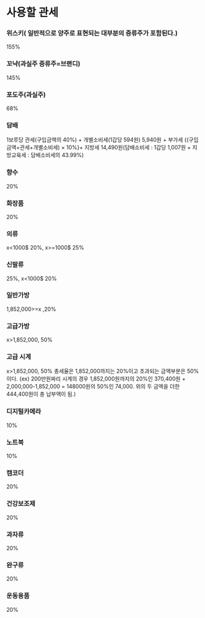 # 사용할 관세
### 위스키( 일반적으로 양주로 표현되는 대부분의 증류주가 포함된다.)
155%
### 꼬냑(과실주 증류주=브랜디)
145%
### 포도주(과실주)
68%
### 담배
1보루당 관세(구입금액의 40%) + 개별소비세(1갑당 594원) 5,940원 + 부가세 {(구입금액+관세+개별소비세) × 10%}+ 지방세 14,490원(담배소비세 : 1갑당 1,007원 + 지방교육세 : 담배소비세의 43.99%)
### 향수 
20%
### 화장품 
20%
### 의류  
x<1000$ 20%, x>=1000$ 25%
### 신발류  
25%, x<1000$ 20%
### 일반가방
1,852,000\>=x ,20% 
### 고급가방
x>1,852,000\, 50%
### 고급 시계
x>1,852,000\, 50%
총세율은 1,852,000까지는 20%이고 초과되는 금액부분은 50%이다.
{ex) 200만원짜리 시계의 경우 1,852,000원까지의 20%인 370,400원 + 2,000,000-1,852,000 = 148000원의 50%인 74,000.
     위의 두 금액을 더한 444,400원이 총 납부액이 됨.)
### 디지털카메라
10%
### 노트북
10%
### 캠코더
20%
### 건강보조제
20%
### 과자류
20%
### 완구류 
20%
### 운동용품
20%

